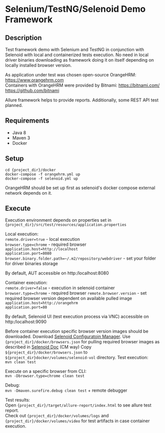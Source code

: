 # Selenium/TestNG/Selenoid Demo Framework

## Description
Test framework demo with Selenium and TestNG in conjunction with Selenoid with local and containerized tests execution.
No need in local driver binaries downloading as framework doing it on itself depending on locally installed browser version.

As application under test was chosen open-source OrangeHRM: https://www.orangehrm.com  
Containers with OrangeHRM were provided by Bitnami: https://bitnami.com/ https://github.com/bitnami  

Allure framework helps to provide reports.
Additionally, some REST API test planned.

## Requirements
- Java 8
- Maven 3
- Docker

## Setup

`cd {project_dir}/docker`  
`docker-compose -f orangehrm.yml up`  
`docker-compose -f selenoid.yml up`    

OrangeHRM should be set up first as selenoid's docker compose external network depends on it.
  
## Execute
Execution environment depends on properties set in `{project_dir}/src/test/resources/application.properties`

Local execution:  
`remote.driver=true` - local execution  
`browser.type=chrome` - required browser  
`application.host=http://localhost`  
`application.port=8080`  
`browser.binary.folder.path=~/.m2/repository/webdriver` - set your folder for driver binaries storage

By default, AUT accessible on http:/localhost:8080

Container execution:  
`remote.driver=false` - execution in selenoid container  
`browser.type=chrome` - required browser
`remote.browser.version` - set required browser version dependent on available pulled image  
`application.host=http://orangehrm`  
`application.port=80`  

By default, Selenoid UI (test execution process via VNC) accessible on http:/localhost:9090

Before container execution specific browser version images should be downloaded.
Download [Selenoid Configuratoin Manager](https://github.com/aerokube/cm/releases/tag/1.7.1).
Use `{project_dir}/docker/browsers.json` for pulling required browser images as described in
[Selenoid Doc](https://aerokube.com/selenoid/latest/#_syncing_browser_images_from_existing_file) (CM way)
Copy `${project_dir}/docker/browsers.json` to `${project_dir}docker/volumes/selenoid-vol` directory.
Test execution:  
`mvn clean test`  

Execute on a specific browser from CLI:  
`mvn -Dbrowser.type=chrome clean test`

Debug:  
`mvn -Dmaven.surefire.debug clean test` + remote debugger  

Test results:  
Open `{project_dir}/target/allure-report/index.html` to see allure test report.  
Check out `{project_dir}/docker/volumes/logs` and `{project_dir}/docker/volumes/video` for test artifacts in case container execution.    
